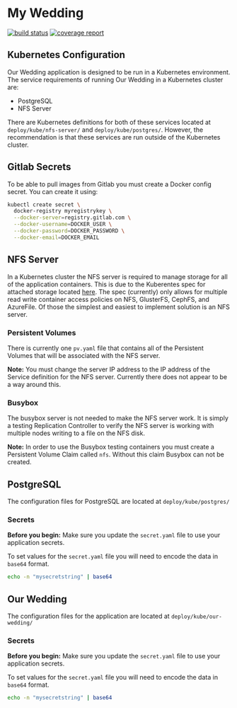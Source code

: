 # My Wedding

[![build status](https://gitlab.com/nikko.miu/my_wedding/badges/master/build.svg)](https://gitlab.com/nikko.miu/my_wedding/commits/master)
[![coverage report](https://gitlab.com/nikko.miu/my_wedding/badges/master/coverage.svg)](https://gitlab.com/nikko.miu/my_wedding/commits/master)

## Kubernetes Configuration

Our Wedding application is designed to be run in a Kubernetes environment. The service requirements of running Our Wedding in a Kubernetes cluster are:

- PostgreSQL
- NFS Server

There are Kubernetes definitions for both of these services located at `deploy/kube/nfs-server/` and `deploy/kube/postgres/`. However, the recommendation is that these services are run outside of the Kubernetes cluster.

## Gitlab Secrets

To be able to pull images from Gitlab you must create a Docker config secret. You can create it using:

```bash
kubectl create secret \
  docker-registry myregistrykey \
  --docker-server=registry.gitlab.com \
  --docker-username=DOCKER_USER \
  --docker-password=DOCKER_PASSWORD \
  --docker-email=DOCKER_EMAIL
```

## NFS Server

In a Kubernetes cluster the NFS server is required to manage storage for all of the application containers. This is due to the Kuberentes spec for attached storage located [here](http://kubernetes.io/docs/user-guide/persistent-volumes/#access-modes). The spec (currently) only allows for multiple read write container access policies on NFS, GlusterFS, CephFS, and AzureFile. Of those the simplest and easiest to implement solution is an NFS server.

### Persistent Volumes

There is currently one `pv.yaml` file that contains all of the Persistent Volumes that will be associated with the NFS server.

**Note:** You must change the server IP address to the IP address of the Service definition for the NFS server. Currently there does not appear to be a way around this.

### Busybox

The busybox server is not needed to make the NFS server work. It is simply a testing Replication Controller to verify the NFS server is working with multiple nodes writing to a file on the NFS disk.

**Note:** In order to use the Busybox testing containers you must create a Persistent Volume Claim called `nfs`. Without this claim Busybox can not be created.

## PostgreSQL

The configuration files for PostgreSQL are located at `deploy/kube/postgres/`

### Secrets

**Before you begin:** Make sure you update the `secret.yaml` file to use your application secrets.

To set values for the `secret.yaml` file you will need to encode the data in `base64` format.

```bash
echo -n "mysecretstring" | base64
```

## Our Wedding

The configuration files for the application are located at `deploy/kube/our-wedding/`

### Secrets

**Before you begin:** Make sure you update the `secret.yaml` file to use your application secrets.

To set values for the `secret.yaml` file you will need to encode the data in `base64` format.

```bash
echo -n "mysecretstring" | base64
```
